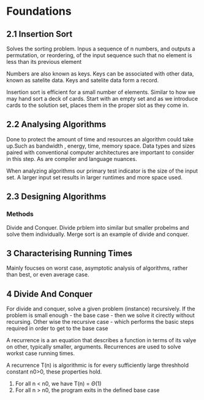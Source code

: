 # Foundations

## 2.1 Insertion Sort

Solves the sorting problem. Inpus a sequence of n numbers, and outputs a permutation, or reordering, of the input sequence such that no element is less than its previous element

Numbers are also known as keys. Keys can be associated with other data, known as satelite data. Keys and satelite data form a record.


Insertion sort is efficient for a small number of elements. Similar to how we may hand sort a deck of cards. Start with an empty set and as we introduce cards to the solution set, places them in the proper slot as they come in.

## 2.2 Analysing Algorithms

Done to protect the amount of time and resources an algorithm could take up.Such as bandwidth , energy, time, memory space. Data types and sizes paired with conventional computer architectures are important to consider in this step. As are compiler and language nuances.

When analyzing algorithms our primary test indicator is the size of the input set. A larger input set results in larger runtimes and more space used.


## 2.3 Designing Algorithms

### Methods

Divide and Conquer. Divide prblem into similar but smaller probelms and solve them individually. Merge sort is an example of divide and conquer.


## 3 Characterising Running Times

Mainly foucses on worst case, asymptotic analysis of algorithms, rather than best, or even average case.

## 4 Divide And Conquer

For divide and conquer, solve a given problem (instance) recursively. If the problem is small enough - the base case - then we solve it cirectly without recursing. Other wise the recursive case - which performs the basic steps required in order to get to the base case

A recurrence is a an equation that describes a function in terms of its valye on other, typically smaller, arguments. Recurrences are used to solve workst case running times.

A recurrence T(n) is algorithmic is for every sufficiently large threshhold constant n0>0, these properties hold.

1. For all n < n0, we have T(n) = $\Theta(1)$
2. For all n > n0, the program exits in the defined base case


